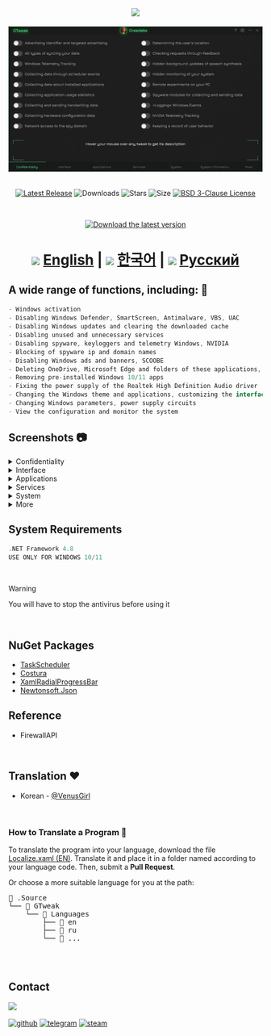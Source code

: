 <div align="center">
<img  src="https://github.com/user-attachments/assets/e63d303a-2d07-4882-8a68-cb43ebbbe7df"/><br/><br/> 

<img src="https://github.com/Greedeks/GTweak/blob/main/.github/Preview.gif"/>
<br/><br/>

[![Latest Release](https://img.shields.io/github/v/release/Greedeks/GTweak?style=for-the-badge&color=16BD72)](https://github.com/Greedeks/GTweak/releases/latest)
![Downloads](https://img.shields.io/github/downloads/Greedeks/GTweak/total.svg?style=for-the-badge&color=%231EB1D2)
![Stars](https://img.shields.io/github/stars/greedeks/gtweak?style=for-the-badge&color=16BD72)
![Size](https://img.shields.io/github/repo-size/greedeks/gtweak?style=for-the-badge&color=%231EB1D2)
[![BSD 3-Clause License](https://img.shields.io/badge/License-BSD%203--Clause-yellow.svg?style=for-the-badge&color=16BD72)](https://github.com/Greedeks/GTweak/blob/main/LICENSE)

<br/>

<a href="https://github.com/Greedeks/GTweak/releases/latest/download/gtweak.exe"><img src="https://github.com/user-attachments/assets/44dc4624-b88c-418d-9f6f-6fa04c2199c0" width="260" height="68" alt="Download the latest version"></a><br/>

<!-- language --> 
 <h1>
<img width="32 height="32" src="https://github.com/user-attachments/assets/3c13dbd0-ad57-4eca-8e11-49c973376172"/> <a href="https://github.com/Greedeks/GTweak/blob/main/README.md">English</a> |  
   <img width="32 height="32 src="https://github.com/user-attachments/assets/a5b56bef-469f-41d9-ba88-ff8d7cd2c2f1"/> <a href="https://github.com/Greedeks/GTweak/blob/main/README-ko.md">한국어</a> |  
   <img width="32 height="32 src="https://github.com/user-attachments/assets/f836a025-3430-4cdd-9860-0378b7815463"/> <a href="https://github.com/Greedeks/GTweak/blob/main/README-ru.md">Русский</a> 
 </h1>
</div>

<h2> A wide range of functions, including: 🔩</h2>

```c#
- Windows activation
- Disabling Windows Defender, SmartScreen, Antimalware, VBS, UAC 
- Disabling Windows updates and clearing the downloaded cache
- Disabling unused and unnecessary services 
- Disabling spyware, keyloggers and telemetry Windows, NVIDIA
- Blocking of spyware ip and domain names
- Disabling Windows ads and banners, SCOOBE
- Deleting OneDrive, Microsoft Edge and folders of these applications, Cortana, widgets
- Removing pre-installed Windows 10/11 apps
- Fixing the power supply of the Realtek High Definition Audio driver
- Changing the Windows theme and applications, customizing the interface
- Changing Windows parameters, power supply circuits
- View the configuration and monitor the system
```

<h2> Screenshots 📷</h2>
<details>
  <summary> Confidentiality </summary>
  <img src="https://github.com/Greedeks/GTweak/blob/main/.github/en/Confidentiality.png"/>
</details>
<details>
  <summary> Interface </summary>
  <img src="https://github.com/Greedeks/GTweak/blob/main/.github/en/Interface.png"/>
</details>
<details>
  <summary> Applications </summary>
  <img src="https://github.com/Greedeks/GTweak/blob/main/.github/en/Applications.png"/>
</details>
<details>
  <summary> Services </summary>
  <img src="https://github.com/Greedeks/GTweak/blob/main/.github/en/Services.png"/>
</details>
<details>
  <summary> System </summary>
  <img src="https://github.com/Greedeks/GTweak/blob/main/.github/en/System.png"/>
</details>
<details>
  <summary> More </summary>
  <img src="https://github.com/Greedeks/GTweak/blob/main/.github/en/More.png"/>
</details>


<h2> System Requirements</h2>

```c++
.NET Framework 4.8
USE ONLY FOR WINDOWS 10/11
```
</br>

> [!WARNING]  
> You will have to stop the antivirus before using it
</br>

## NuGet Packages
- [TaskScheduler](https://www.nuget.org/packages/TaskScheduler/)
- [Costura](https://github.com/Fody/Costura)
- [XamlRadialProgressBar](https://www.nuget.org/packages/XamlRadialProgressBar)
- [Newtonsoft.Json](https://www.nuget.org/packages/Newtonsoft.Json/13.0.2-beta1)

## Reference
- FirewallAPI

</br>

## Translation ❤️ 
- Korean - [@VenusGirl](https://github.com/VenusGirl)

</br>

### How to Translate a Program 📝
To translate the program into your language, download the file [Localize.xaml (EN)](https://github.com/Greedeks/GTweak/blob/main/.Source/GTweak/Languages/en/Localize.xaml). Translate it and place it in a folder named according to your language code. Then, submit a **Pull Request**.

Or choose a more suitable language for you at the path:
<div>
    <pre>
📂 .Source
└── 📁 GTweak
    └── 📁 Languages
        ├── 📁 en
        ├── 📁 ru
        └── 📁 ...
    </pre>
</div>


</br>

## Contact
<img src="https://avatars.githubusercontent.com/u/82948926?s=400&u=66ddd72b29af1ac8b262281b183da6d191c5a71d&v=4" width="100px;"/>

[![github](https://img.shields.io/badge/Github-gray?style=for-the-badge&logo=github&logoColor=white)](https://github.com/Greedeks)
[![telegram](https://img.shields.io/badge/Telegram-1DA1F2?style=for-the-badge&logo=telegram&logoColor=white)](https://t.me/Greedeks)
[![steam](https://img.shields.io/badge/STEAM-042430?style=for-the-badge&logo=steam&logoColor=white)](https://steamcommunity.com/id/greedeks/)
